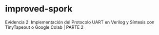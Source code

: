 # improved-spork
Evidencia 2. Implementación del Protocolo UART en Verilog y Síntesis con TinyTapeout o Google Colab | PARTE 2
